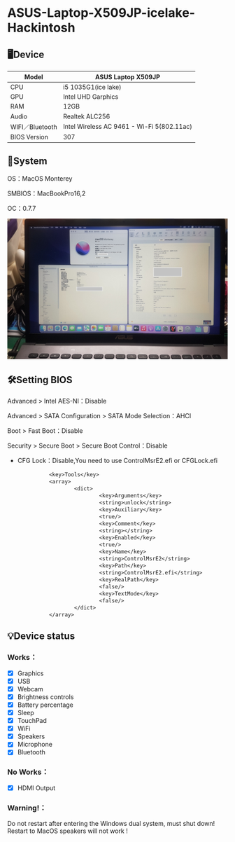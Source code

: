 # ASUS-Laptop-X509JP-icelake-Hackintosh

## 🖥️Device
| Model | ASUS Laptop X509JP |
|------------|-------------------------------|
| CPU | i5 1035G1(ice lake) |
| GPU | Intel UHD Garphics |
| RAM | 12GB |
| Audio | Realtek ALC256 |
| WIFI／Bluetooth | Intel Wireless AC 9461 - Wi-Fi 5(802.11ac) |
| BIOS Version | 307 |

## 📀System
OS：MacOS Monterey

SMBIOS：MacBookPro16,2

OC：0.7.7

![alt text](ASUS-Laptop-X509JP.jpg)

## 🛠️Setting BIOS
Advanced > Intel AES-NI：Disable

Advanced > SATA Configuration > SATA Mode Selection：AHCI

Boot > Fast Boot：Disable

Security > Secure Boot > Secure Boot Control：Disable

- CFG Lock：Disable,You need to use ControlMsrE2.efi or CFGLock.efi

                <key>Tools</key>
                <array>
                        <dict>
                                <key>Arguments</key>
                                <string>unlock</string>
                                <key>Auxiliary</key>
                                <true/>
                                <key>Comment</key>
                                <string></string>
                                <key>Enabled</key>
                                <true/>
                                <key>Name</key>
                                <string>ControlMsrE2</string>
                                <key>Path</key>
                                <string>ControlMsrE2.efi</string>
                                <key>RealPath</key>
                                <false/>
                                <key>TextMode</key>
                                <false/>
                        </dict>
                </array>
## 💡Device status
### Works：
- [x] Graphics
- [x] USB
- [x] Webcam
- [x] Brightness controls
- [x] Battery percentage
- [x] Sleep
- [x] TouchPad
- [x] WiFi
- [x] Speakers
- [x] Microphone
- [x] Bluetooth
### No Works：
- [x] HDMI Output
### Warning!：
Do not restart after entering the Windows dual system, must shut down! Restart to MacOS speakers will not work !
